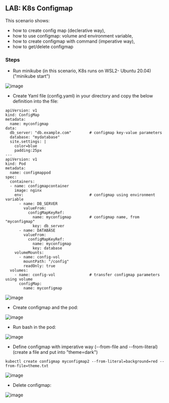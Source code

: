## LAB: K8s Configmap

This scenario shows:
- how to create config map (declerative way),
- how to use configmap: volume and environment variable,
- how to create configmap with command (imperative way),
- how to get/delete configmap


### Steps

- Run minikube  (in this scenario, K8s runs on WSL2- Ubuntu 20.04) ("minikube start")

![image](https://user-images.githubusercontent.com/10358317/153183333-371fe598-d5a4-4b86-9b5d-9e33f35063cc.png)

- Create Yaml file (config.yaml) in your directory and copy the below definition into the file:

``` 
apiVersion: v1
kind: ConfigMap
metadata:
  name: myconfigmap               
data:
  db_server: "db.example.com"        # configmap key-value parameters
  database: "mydatabase"
  site.settings: |
    color=blue
    padding:25px
---
apiVersion: v1
kind: Pod
metadata:
  name: configmappod
spec:
  containers:
  - name: configmapcontainer
    image: nginx
    env:                             # configmap using environment variable
      - name: DB_SERVER
        valueFrom:
          configMapKeyRef:           
            name: myconfigmap        # configmap name, from "myconfigmap" 
            key: db_server
      - name: DATABASE
        valueFrom:
          configMapKeyRef:
            name: myconfigmap
            key: database
    volumeMounts:
      - name: config-vol
        mountPath: "/config"
        readOnly: true
  volumes:
    - name: config-vol               # transfer configmap parameters using volume
      configMap:
        name: myconfigmap
```

![image](https://user-images.githubusercontent.com/10358317/154719668-bcd3bdb2-c102-489e-8049-747fd97126f3.png)

- Create configmap and the pod:

![image](https://user-images.githubusercontent.com/10358317/153645965-84f8fe93-e73e-4468-bce4-4d2c3f49546f.png)

- Run bash in the pod:

![image](https://user-images.githubusercontent.com/10358317/153647020-54a0cf44-582f-4aab-8375-18c9d82ca494.png)

- Define configmap with imperative way (--from-file and --from-literal) (create a file and put into "theme=dark")

```
kubectl create configmap myconfigmap2 --from-literal=background=red --from-file=theme.txt
```

![image](https://user-images.githubusercontent.com/10358317/153647730-cf7e1545-ffbf-4fe8-b87e-6f1b59ef71df.png)

- Delete configmap:

![image](https://user-images.githubusercontent.com/10358317/153647842-87c9b154-fb1e-40a4-893a-700a80c94161.png)
